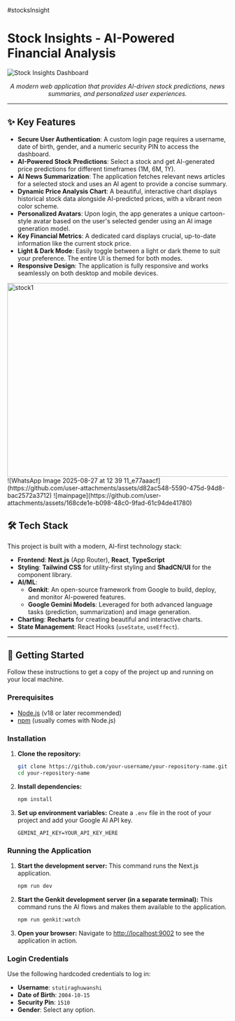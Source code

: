 #stocksInsight


# Stock Insights - AI-Powered Financial Analysis

![Stock Insights Dashboard](https://placehold.co/800x400/282c34/ffffff?text=Your+Dashboard+Screenshot+Here)
<p align="center"><i>A modern web application that provides AI-driven stock predictions, news summaries, and personalized user experiences.</i></p>

---

## ✨ Key Features

- **Secure User Authentication**: A custom login page requires a username, date of birth, gender, and a numeric security PIN to access the dashboard.
- **AI-Powered Stock Predictions**: Select a stock and get AI-generated price predictions for different timeframes (1M, 6M, 1Y).
- **AI News Summarization**: The application fetches relevant news articles for a selected stock and uses an AI agent to provide a concise summary.
- **Dynamic Price Analysis Chart**: A beautiful, interactive chart displays historical stock data alongside AI-predicted prices, with a vibrant neon color scheme.
- **Personalized Avatars**: Upon login, the app generates a unique cartoon-style avatar based on the user's selected gender using an AI image generation model.
- **Key Financial Metrics**: A dedicated card displays crucial, up-to-date information like the current stock price.
- **Light & Dark Mode**: Easily toggle between a light or dark theme to suit your preference. The entire UI is themed for both modes.
- **Responsive Design**: The application is fully responsive and works seamlessly on both desktop and mobile devices.

<img width="953" height="443" alt="stock1" src="https://github.com/user-attachments/assets/7a66cd2d-2cc2-490d-ab4e-c865cf7760a3" />
![WhatsApp Image 2025-08-27 at 12 39 11_e77aaacf](https://github.com/user-attachments/assets/d82ac548-5590-475d-94d8-bac2572a3712)
![mainpage](https://github.com/user-attachments/assets/168cde1e-b098-48c0-9fad-61c94de41780)








## 🛠️ Tech Stack

This project is built with a modern, AI-first technology stack:

- **Frontend**: **Next.js** (App Router), **React**, **TypeScript**
- **Styling**: **Tailwind CSS** for utility-first styling and **ShadCN/UI** for the component library.
- **AI/ML**:
  - **Genkit**: An open-source framework from Google to build, deploy, and monitor AI-powered features.
  - **Google Gemini Models**: Leveraged for both advanced language tasks (prediction, summarization) and image generation.
- **Charting**: **Recharts** for creating beautiful and interactive charts.
- **State Management**: React Hooks (`useState`, `useEffect`).

---

## 🚀 Getting Started

Follow these instructions to get a copy of the project up and running on your local machine.

### Prerequisites

- [Node.js](https://nodejs.org/en/) (v18 or later recommended)
- [npm](https://www.npmjs.com/) (usually comes with Node.js)

### Installation

1.  **Clone the repository:**
    ```sh
    git clone https://github.com/your-username/your-repository-name.git
    cd your-repository-name
    ```

2.  **Install dependencies:**
    ```sh
    npm install
    ```

3.  **Set up environment variables:**
    Create a `.env` file in the root of your project and add your Google AI API key.
    ```env
    GEMINI_API_KEY=YOUR_API_KEY_HERE
    ```

### Running the Application

1.  **Start the development server:**
    This command runs the Next.js application.
    ```sh
    npm run dev
    ```

2.  **Start the Genkit development server (in a separate terminal):**
    This command runs the AI flows and makes them available to the application.
    ```sh
    npm run genkit:watch
    ```

3.  **Open your browser:**
    Navigate to [http://localhost:9002](http://localhost:9002) to see the application in action.

### Login Credentials

Use the following hardcoded credentials to log in:
- **Username**: `stutiraghuwanshi`
- **Date of Birth**: `2004-10-15`
- **Security Pin**: `1510`
- **Gender**: Select any option.

